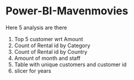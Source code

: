 # Power-BI-Mavenmovies
Here 5 analysis are there
1) Top 5 customer wrt Amount
2) Count of Rental id by Category
3) Count of Rental id by Country
4) Amount of month and staff
5) Table with unique customers and customer id
6) slicer for years

